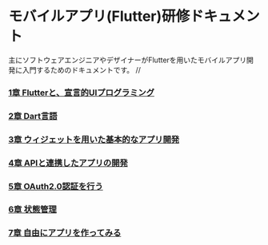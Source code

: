 # モバイルアプリ(Flutter)研修ドキュメント
主にソフトウェアエンジニアやデザイナーがFlutterを用いたモバイルアプリ開発に入門するためのドキュメントです。
//
### [1章 Flutterと、宣言的UIプログラミング](./chapter1/README.md)

### [2章 Dart言語](./chapter2/README.md)

### [3章 ウィジェットを用いた基本的なアプリ開発](./chapter3/README.md)

### [4章 APIと連携したアプリの開発](./chapter4/README.md)

### [5章 OAuth2.0認証を行う](./chapter5/README.md)

### [6章 状態管理](./chapter6/README.md)

### [7章 自由にアプリを作ってみる](./chapter7/README.md)

